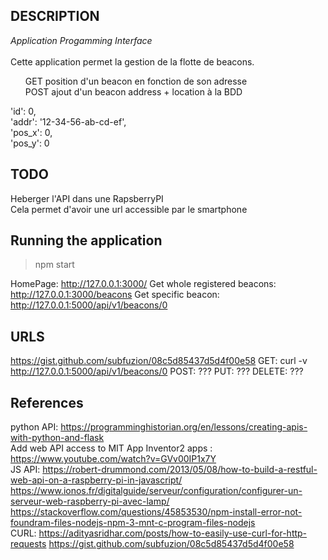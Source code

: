 ## DESCRIPTION
_Application Progamming Interface_</br></br>
Cette application permet la gestion de la flotte de beacons.</br>
<ul> GET position d'un beacon en fonction de son adresse</br>
POST ajout d'un beacon address + location à la BDD</br></ul>

  'id': 0,</br>
  'addr': '12-34-56-ab-cd-ef',</br>
  'pos_x': 0,</br>
  'pos_y': 0</br>

## TODO
Heberger l'API dans une RapsberryPI</br>
Cela permet d'avoir une url accessible par le smartphone

## Running the application
>npm start

HomePage: http://127.0.0.1:3000/
Get whole registered beacons: http://127.0.0.1:3000/beacons
Get specific beacon: http://127.0.0.1:5000/api/v1/beacons/0

## URLS
https://gist.github.com/subfuzion/08c5d85437d5d4f00e58
GET: curl -v http://127.0.0.1:5000/api/v1/beacons/0
POST: ???
PUT: ???
DELETE: ???


## References
python API: https://programminghistorian.org/en/lessons/creating-apis-with-python-and-flask</br>
Add web API access to MIT App Inventor2 apps : https://www.youtube.com/watch?v=GVv00IP1x7Y</br>
JS API: https://robert-drummond.com/2013/05/08/how-to-build-a-restful-web-api-on-a-raspberry-pi-in-javascript/</br>
https://www.ionos.fr/digitalguide/serveur/configuration/configurer-un-serveur-web-raspberry-pi-avec-lamp/</br>
https://stackoverflow.com/questions/45853530/npm-install-error-not-foundram-files-nodejs-npm-3-mnt-c-program-files-nodejs</br>
CURL: https://adityasridhar.com/posts/how-to-easily-use-curl-for-http-requests
https://gist.github.com/subfuzion/08c5d85437d5d4f00e58
